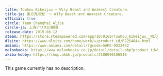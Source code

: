 ```yaml
---
title: Touhou Kikeijuu ~ Wily Beast and Weakest Creature.
title-ja: 東方鬼形獣　～ Wily Beast and Weakest Creature.
official: true
circle: Team Shanghai Alice
circle-ja: 上海アリス幻樂団
release-date: 2019-08-12
steam: https://store.steampowered.com/app/1079160/Touhou_Kikeijuu__Wily_Beast_and_Weakest_Creature/
dlsite: https://www.dlsite.com/home/work/=/product_id/RJ254844.html
amiami: https://www.amiami.com/detail/?gcode=GAME-0022442
melonbooks: https://www.melonbooks.co.jp/detail/detail.php?product_id=530691
akiba-hobby: https://shop.akbh.jp/products/2100000106516
---
```

This game currently has no description.